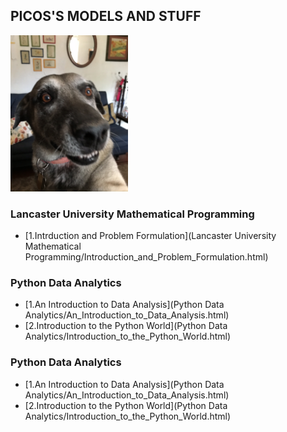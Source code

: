 ## PICOS'S MODELS AND STUFF

<p><img style="width:auto; height:250px" src="Picos.JPEG" alt="alt text"></p>

<!-- This is commented out... 

## Welcome to GitHub Pages

You can use the [editor on GitHub](https://github.com/Hernan77/Hernan77.github.io/edit/master/index.md) to maintain and preview the content for your website in Markdown files.

Whenever you commit to this repository, GitHub Pages will run [Jekyll](https://jekyllrb.com/) to rebuild the pages in your site, from the content in your Markdown files.

### Markdown

Markdown is a lightweight and easy-to-use syntax for styling your writing. It includes conventions for

```markdown
Syntax highlighted code block

# Header 1
## Header 2
### Header 3

- Bulleted
- List

1. Numbered
2. List

**Bold** and _Italic_ and `Code` text

[Link](url) and ![Image](src)
```
-->
### Lancaster University Mathematical Programming
- [1.Intrduction and Problem Formulation](Lancaster University Mathematical Programming/Introduction_and_Problem_Formulation.html)

### Python Data Analytics
- [1.An Introduction to Data Analysis](Python Data Analytics/An_Introduction_to_Data_Analysis.html)
- [2.Introduction to the Python World](Python Data Analytics/Introduction_to_the_Python_World.html)

<!--### Discrete Event Simulation Using Extendsim 8
- [1.Introduction to Modeling and Simulation](Discrete Event Simulation Using Extendsim 8/Introduction_to_Modeling_and_Simulation.html)
- [2.Step by Step Discrete Event Simulation](Discrete Event Simulation Using Extendsim 8/Step_by_Step_Discrete_Event_Simulation.html)

### Discrete Event Simulation Using SimPy
- [1.Installation and Tutorial](Discrete Event Simulation Using SimPy/SimPy_Installation_and_Tutorial.html)
- [2.Topical Guides](Discrete Event Simulation Using SimPy/SimPy_Topical_Guides.html)
- [3.Example: Bank](Discrete Event Simulation Using SimPy/SimPy_Example_Bank.html)
- [4.Example: Movies](Discrete Event Simulation Using SimPy/SimPy_Example_Movies.html)
-->

### Python Data Analytics
- [1.An Introduction to Data Analysis](Python Data Analytics/An_Introduction_to_Data_Analysis.html)
- [2.Introduction to the Python World](Python Data Analytics/Introduction_to_the_Python_World.html)

<!--### Learning Spark Lightning Fast Data Analysis
- [Learning Spark Lightning Fast Data Analysis (Introduction to Data Analysis with Spark)](Learning Spark Lightning Fast Data Analysis (Introduction to Data Analysis with Spark).html)
- [Learning Spark Lightning Fast Data Analysis (Downloading Spark and Getting Started)](Learning Spark Lightning Fast Data Analysis (Downloading Spark and Getting Started).html)
- [Learning Spark Lightning Fast Data Analysis (Programming with RDDs)](Learning Spark Lightning Fast Data Analysis (Programming with RDDs).html)-->

<!--### Data Science: Python for Data Science and Machine Learning Bootcamp
- [Udemy: Python for Data Science and Machine Learning Bootcamp (Python Crash Course)](01-Python Crash Course.html)
- [Udemy: Python for Data Science and Machine Learning Bootcamp (Python Crash Course Exercises)](01-Python Crash Course Exercises.html)
- [Udemy: Python for Data Science and Machine Learning Bootcamp (NumPy Arrays)](01-NumPy Arrays.html)
- [Udemy: Python for Data Science and Machine Learning Bootcamp (Numpy Indexing and Selection)](02-Numpy Indexing and Selection.html)
- [Udemy: Python for Data Science and Machine Learning Bootcamp (Numpy Operations)](03-Numpy Operations.html)
- [Udemy: Python for Data Science and Machine Learning Bootcamp (Numpy Exercises)](04-Numpy Exercises.html)-->

<!--### Beginning Apache Spark Using Azure Databricks
- [1.Introduction to Large-Scale Data Analytics](Beginning Apache Spark Using Azure Databricks/Introduction_To_Large_Scale_Data_Analytics.html)-->

<!--### Machine Learning with PySpark
- [1.Evolution of Data](Machine Learning with Spark/Evolution_of_Data.html)
- [2.Introduction to Machine Learning](Machine Learning with Spark/Introduction_to_Machine_Learning.html)
- [3.Data Processing](Machine Learning with Spark/Data_Processing.html)
- [4.Linear Regression](Machine Learning with Spark/Linear_Regression.html)
- [5.Logistic Regression](Machine Learning with Spark/Logistic_Regression.html)
- [6.Random Forests](Machine Learning with Spark/Random_Forests.html)
- [7.Recommender Systems](Machine Learning with Spark/Recommender_Systems.html)
- [8.Clustering](Machine Learning with Spark/Clustering.html)
- [9.Natural Language Processing](Machine Learning with Spark/Natural_Language_Processing.html)-->

<!--### Beginning MLOps with MLFlow
- [Beginning MLOPs with MLFlow (Getting Started Data Analysis)](Beginning MLOps with MLFlow (Getting Started Data Analysis).html)
- [Beginning MLOPs with MLFlow (Building Models)](Beginning MLOps with MLFlow (Building Models).html)-->

<!--### Optimization: Metaheuristics (Databricks)
- [Parallel Simulated Annealing MASTER (Udemy Optimizing Travelling Salesman and Vehicle Routing Problems)](PARALLEL_SA_MASTER.html)
- [Parallel Simulated Annealing SLAVE (Udemy Optimizing Travelling Salesman and Vehicle Routing Problems)](PARALLEL_SA_SLAVE.html)
- [Parallel Simulated Annealing Using UDF (Optimizing Travelling Salesman and Vehicle Routing Problems)](PARALLEL_SIMULATED_ANNEALING_USING_UDF.html)-->

<!--### Discrete Even Simulation: SimPy
- [SimPy (Introduction)](SimPy_Introduction.html)-->

<!-- This is  commented out... 
For more details see [GitHub Flavored Markdown](https://guides.github.com/features/mastering-markdown/).

### Jekyll Themes

Your Pages site will use the layout and styles from the Jekyll theme you have selected in your [repository settings](https://github.com/Hernan77/Hernan77.github.io/settings). The name of this theme is saved in the Jekyll `_config.yml` configuration file.

### Support or Contact

Having trouble with Pages? Check out our [documentation](https://help.github.com/categories/github-pages-basics/) or [contact support](https://github.com/contact) and we’ll help you sort it out.
-->

